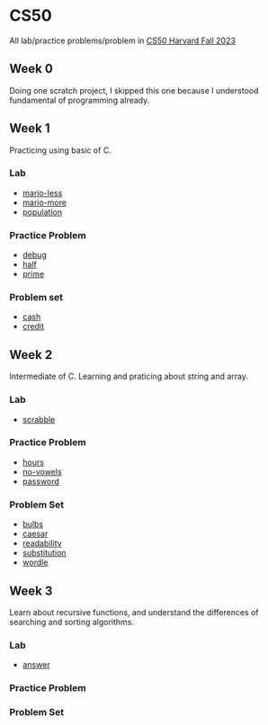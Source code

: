 # CS50
All lab/practice problems/problem in [CS50 Harvard Fall 2023](https://cs50.harvard.edu/college/2023/fall)
## Week 0
Doing one scratch project, I skipped this one because I understood fundamental of programming already.
## Week 1
Practicing using basic of C.
### Lab
- [mario-less](./week1/lab/mario-less/mario.c)
- [mario-more](/week1/lab/mario-more/mario.c)
- [population](/week1/lab/population/population.c)
### Practice Problem
- [debug](/week1/pratice-problems/debug/debug.c)
- [half](/week1/pratice-problems/debug/half.c)
- [prime](/week1/pratice-problems/debug/prime.c)
### Problem set
- [cash](/week1/problem-set/cash/cash.c)
- [credit](/week1/problem-set/cash/credit.c)
## Week 2
Intermediate of C. Learning and praticing about string and array.
### Lab
- [scrabble](/week2/lab/scrabble/scrabble.c)
### Practice Problem
- [hours](/week2/practice-problems/hours/hours.c)
- [no-vowels](/week2/practice-problems/no-vowels/no-vowels.c)
- [password](/week2/practice-problems/password/password.c)
### Problem Set
- [bulbs](/week2/problem-set/bulbs/bulbs.c)
- [caesar](/week2/problem-set/caesar/caesar.c)
- [readability](/week2/problem-set/readability/readability.c)
- [substitution](/week2/problem-set/substitution/substitution.c)
- [wordle](/week2/problem-set/wordle/wordle.c)
## Week 3
Learn about recursive functions, and understand the differences of searching and sorting algorithms.
### Lab
- [answer](/week3/lab/sort/answer.txt)
### Practice Problem
### Problem Set

